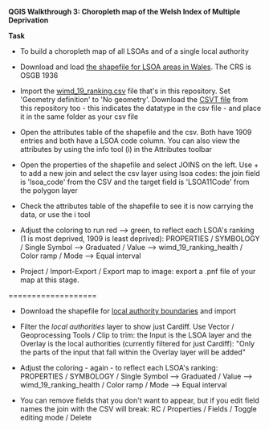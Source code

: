 **QGIS Walkthrough 3: Choropleth map of the Welsh Index of Multiple Deprivation**

**Task**

- To build a choropleth map of all LSOAs and of a single local authority

- Download and load [the shapefile for LSOA areas in Wales](https://datamap.gov.wales/layers/appdata-ons:lsoa_wales_2011). The CRS is OSGB 1936

- Import the [wimd_19_ranking.csv](https://raw.githubusercontent.com/aodhanlutetiae/QGIS/main/wimd_19_ranking.csv) file that's in this repository. Set 'Geometry definition' to 'No geometry'. Download the [CSVT file](https://github.com/aodhanlutetiae/QGIS/raw/main/wimd_19_ranking.csvt) from this repository too - this indicates the datatype in the csv file - and place it in the same folder as your csv file

- Open the attributes table of the shapefile and the csv. Both have 1909 entries and both have a LSOA code column. You can also view the attributes by using the info tool (i) in the Attributes toolbar

- Open the properties of the shapefile and select JOINS on the left. Use + to add a new join and select the csv layer using lsoa codes: the join field is 'lsoa_code' from the CSV and the target field is 'LSOA11Code' from the polygon layer

- Check the attributes table of the shapefile to see it is now carrying the data, or use the i tool

- Adjust the coloring to run red --> green, to reflect each LSOA's ranking (1 is most deprived, 1909 is least deprived): PROPERTIES / SYMBOLOGY / Single Symbol --> Graduated / Value --> wimd_19_ranking_health / Color ramp / Mode --> Equal interval

- Project / Import-Export / Export map to image: export a .pnf file of your map at this stage.

===================

- Download the shapefile for [local authority boundaries](https://datamap.gov.wales/layergroups/inspire-wg:LocalAuthorities) and import

- Filter the *local authorities* layer to show just Cardiff. Use Vector / Geoprocessing Tools / Clip to trim: the Input is the LSOA layer and the Overlay is the local authorities (currently filtered for just Cardiff): "Only the parts of the input that fall within the Overlay layer will be added"

- Adjust the coloring - again - to reflect each LSOA's ranking: PROPERTIES / SYMBOLOGY / Single Symbol --> Graduated / Value --> wimd_19_ranking_health / Color ramp / Mode --> Equal interval

- You can remove fields that you don't want to appear, but if you edit field names the join with the CSV will break: RC / Properties / Fields / Toggle editing mode / Delete
